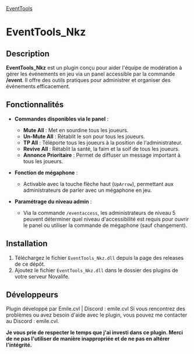 [EventTools](https://i.ibb.co/Vq6jd1t/Event-Tools-2.png)

# EventTools_Nkz

## Description
**EventTools_Nkz** est un plugin conçu pour aider l'équipe de modération à gérer les événements en jeu via un panel accessible par la commande **/event**. Il offre des outils pratiques pour administrer et organiser des événements efficacement.

## Fonctionnalités

- **Commandes disponibles via le panel** :
   - **Mute All** : Met en sourdine tous les joueurs.
   - **Un-Mute All** : Rétablit le son pour tous les joueurs.
   - **TP All** : Téléporte tous les joueurs à la position de l'administrateur.
   - **Revive All** : Rétablit la santé, la faim et la soif de tous les joueurs.
   - **Annonce Prioritaire** : Permet de diffuser un message important à tous les joueurs.

- **Fonction de mégaphone** :
   - Activable avec la touche flèche haut (`UpArrow`), permettant aux administrateurs de parler avec un mégaphone en jeu.

- **Paramétrage du niveau admin** :
   - Via la commande `/eventaccess`, les administrateurs de niveau 5 peuvent déterminer quel niveau d'accessibilité est requis pour ouvrir le panel ou utiliser la commande de mégaphone (sauf changement).

## Installation

1. Téléchargez le fichier `EventTools_Nkz.dll` depuis la page des releases de ce dépôt. 
2. Ajoutez le fichier `EventTools_Nkz.dll` dans le dossier des plugins de votre serveur Novalife.


## Développeurs
Plugin développé par Emile.cvl | Discord : emile.cvl
Si vous rencontrez des problèmes ou avez besoin d'aide avec le plugin, vous pouvez me contacter au Discord : emile.cvl.

**Je vous prie de respecter le temps que j'ai investi dans ce plugin. Merci de ne pas l'utiliser de manière inappropriée et de ne pas en altérer l'intégrité.**
